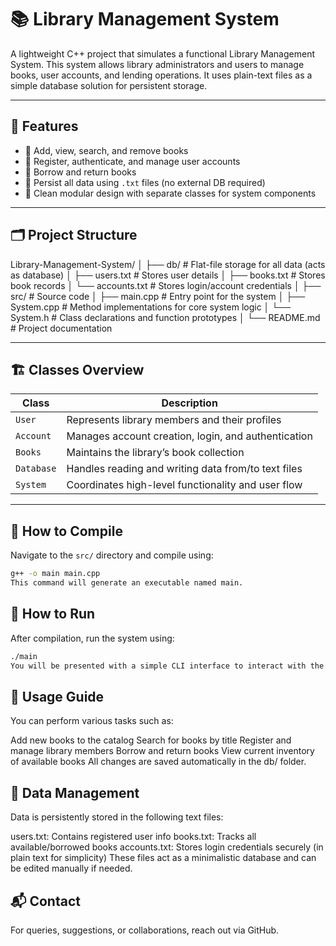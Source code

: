 # 📚 Library Management System

A lightweight C++ project that simulates a functional Library Management System. This system allows library administrators and users to manage books, user accounts, and lending operations. It uses plain-text files as a simple database solution for persistent storage.

---

## 🧩 Features

- 📖 Add, view, search, and remove books
- 👤 Register, authenticate, and manage user accounts
- 📕 Borrow and return books
- 💾 Persist all data using `.txt` files (no external DB required)
- 🧹 Clean modular design with separate classes for system components

---

## 🗂️ Project Structure

Library-Management-System/
│
├── db/ # Flat-file storage for all data (acts as database)
│ ├── users.txt # Stores user details
│ ├── books.txt # Stores book records
│ └── accounts.txt # Stores login/account credentials
│
├── src/ # Source code
│ ├── main.cpp # Entry point for the system
│ ├── System.cpp # Method implementations for core system logic
│ └── System.h # Class declarations and function prototypes
│
└── README.md # Project documentation


---

## 🏗️ Classes Overview

| Class     | Description |
|-----------|-------------|
| `User`    | Represents library members and their profiles |
| `Account` | Manages account creation, login, and authentication |
| `Books`   | Maintains the library’s book collection |
| `Database`| Handles reading and writing data from/to text files |
| `System`  | Coordinates high-level functionality and user flow |

---

## 🧪 How to Compile

Navigate to the `src/` directory and compile using:

```bash
g++ -o main main.cpp
This command will generate an executable named main.
```
## 🚀 How to Run

After compilation, run the system using:

```bash
./main
You will be presented with a simple CLI interface to interact with the system.
```
## 🧭 Usage Guide

You can perform various tasks such as:

Add new books to the catalog
Search for books by title
Register and manage library members
Borrow and return books
View current inventory of available books
All changes are saved automatically in the db/ folder.

## 💾 Data Management

Data is persistently stored in the following text files:

users.txt: Contains registered user info
books.txt: Tracks all available/borrowed books
accounts.txt: Stores login credentials securely (in plain text for simplicity)
These files act as a minimalistic database and can be edited manually if needed.


## 📬 Contact
For queries, suggestions, or collaborations, reach out via GitHub.
